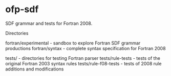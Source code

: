 ofp-sdf
=======

SDF grammar and tests for Fortran 2008.

Directories

   fortran/experimental  -  sandbox to explore Fortran SDF grammar productions
   fortran/syntax        -  complete syntax specification for Fortran 2008
   
   tests/                -  directories for testing Fortran parser
   tests/rule-tests      -  tests of the original Fortran 2003 syntax rules
   tests/rule-f08-tests  -  tests of 2008 rule additions and modifications
